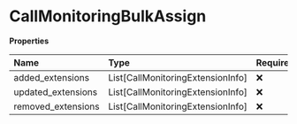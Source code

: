 # CallMonitoringBulkAssign

**Properties**

| Name               | Type                              | Required | Description |
| :----------------- | :-------------------------------- | :------- | :---------- |
| added_extensions   | List[CallMonitoringExtensionInfo] | ❌       |             |
| updated_extensions | List[CallMonitoringExtensionInfo] | ❌       |             |
| removed_extensions | List[CallMonitoringExtensionInfo] | ❌       |             |

<!-- This file was generated by liblab | https://liblab.com/ -->
